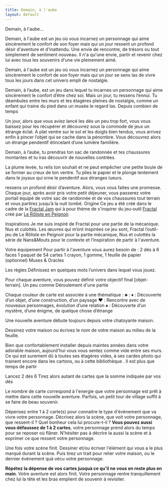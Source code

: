 ```yaml
---
title: Demain, à l'aube
layout: default
---
```


Demain, à l'aube...

Demain, à l'aube est un jeu où vous incarnez un personnage qui aime sincèrement le confort de son foyer mais qui un jour ressent un profond désir d'aventure et d'inattendu. Une envie de rencontre, de trésors ou tout simplement de sentiment nouveau. Il n'a qu'une envie, partir et revenir chez lui avec tous les souvenirs d'une vie pleinement aimé.

Demain, à l'aube est un jeu où vous incarnez un personnage qui aime sincèrement le confort de son foyer mais qui un jour se sens las de vivre tous les jours dans cet univers empli de nostalgie. 

Demain, à l’aube, est un jeu dans lequel tu incarnes un personnage qui aime sincèrement le confort d’être chez soi. Mais un jour, tu ressens l’ennui. Tu déambules entre tes murs et tes étagères pleines de nostalgie, comme un enfant qui traine du pied dans un musée le regard las. Depuis combien de temps    

Un jour, alors que vous aviez lancé les dés un peu trop fort, vous vous baissez pour les récupérer et découvrez sous la commode de jeux un étrange éclat. A plat ventre sur le sol et les doigts bien tendus, vous arrivez enfin à pincer l’objet qui se cache dans la pénombre. Vous découvrez alors un étrange pendentif étincelant d’une lumière familière. 

Demain, à l’aube, tu prendras ton sac de randonnée et tes chaussures montantes et tu iras découvrir de nouvelles contrées.

La plume levée, tu relis ton souhait et ne peut empêcher une petite boule de se former au creux de ton ventre. Tu plies le papier et le plonge lentement dans le joyaux qui orne le pendentif aux étranges lueurs.

 ressens un profond désir d’aventure. Alors, vous vous faites une promesse. Chaque jour, après avoir pris votre petit déjeuner, vous passerez votre portail équipé de votre sac de randonnée et de vos chaussures tout terrain et vous partirez jusqu’à la nuit tombé.
Origine
Ce jeu a été créé dans le cadre de la [Fractal Jam](https://itch.io/jam/fractal-jam) qui à pour thème de s'inspirer du jeu-outil [Fractal](https://unrolisteenpeignoir.com/outils/fractal/) créé par [Le Rôliste en Peignoir](https://unrolisteenpeignoir.com/).

Inspirations
Je me suis inspiré de Fractal pour une partie de la mécanique. Nus et culottés.
Les œuvres qui m’ont inspirées ce jeu sont, Fractal l’outil-jeu de Le Rôliste en Peignoir pour la partie mécanique, Nus et culottés la série de Nans&Mouts pour le contexte et l’inspiration de partir à l'aventure.

Votre équipement
Pour partir à l'aventure vous aurez besoin de :
2 dés à 6 faces
1 paquet de 54 cartes
1 crayon, 1 gomme, 1 feuille de papier
(optionnel) Muses & Oracles

Les règles
Définissez en quelques mots l’univers dans lequel vous jouez. 

Pour chaque aventure, vous pouvez définir votre objectif final [objet-terrain]. Un peu comme 
Déroulement d'une partie

Chaque couleur de carte est associée à une thématique :
♣️ : 
♦️ : Découverte d’un objet, d’une construction, d’un paysage
♥️ : Rencontre avec de nouveaux personnages, évolution d’une relation
♠️ : Découverte d’un mystère, d’une énigme, de quelque chose d’étrange

Une nouvelle aventure débute toujours depuis votre chatoyante maison.

Dessinez votre maison ou écrivez le nom de votre maison au milieu de la feuille.

Bien que confortablement installer depuis maintes années dans votre adorable maison, aujourd'hui vous vous sentez comme vide entre ses murs. Ce qui est surement dû à toutes ses étagères vides, à ses cardes photo qui trainent encore dans les cartons, ou à cette bibliothèque . Il est plus que temps de partir

Lancez 2 dés 6
Tirez alors autant de cartes que la somme indiquée par vos dés

Le nombre de carte correspond à l'energie que votre personnage est prêt à mettre dans cette nouvelle aventure. Parfois, un petit tour de village suffit à se faire de beau souvenir.

Dépensez entre 1 à 2 carte(s) pour connaitre le type d'évènement que va vivre votre personnage. Décrivez alors la scène, que voit votre personnage, que ressent-il ? Quel bonheur cela lui procure-t-il ?
**Vous pouvez aussi vous défaussez de 1 à 2 cartes**, votre personnage prend alors du temps pour se reposer où flâner. N'hésiter pas à décrire la aussi la scène et à exprimer ce que ressent votre personnage.

Une fois votre scène finit. Dessiner et/ou écriver l'élément qui vous a le plus marqué durant la scène. Puis tirez un trait pour relier votre maison, ou le dernier évènement quà vécu votre personnage.

**Répétez la dépense de vos cartes jusquà ce qu'il ne vous en reste plus en main**. Votre aventure est alors finit. Votre personnage rentre tranquillement chez lui la tête et les bras emplient de souvenir à revisiter.


